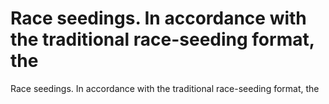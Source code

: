 # Race seedings. In accordance with the traditional race-seeding format, the

Race seedings. In accordance with the traditional race-seeding format, the